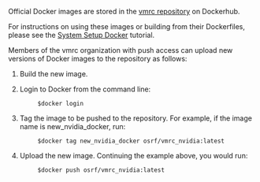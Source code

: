 Official Docker images are stored in the [vmrc repository](https://hub.docker.com/u/vmrc/dashboard/) on Dockerhub.

For instructions on using these images or building from their Dockerfiles, please see the [System Setup Docker](https://bitbucket.org/osrf/vmrc/wiki/tutorials/SystemSetupDocker) tutorial.

Members of the vmrc organization with push access can upload new versions of Docker images to the repository as follows:

1. Build the new image.

1. Login to Docker from the command line:

            $docker login

1. Tag the image to be pushed to the repository. For example, if the image name is new_nvidia_docker, run:

            $docker tag new_nvidia_docker osrf/vmrc_nvidia:latest

1. Upload the new image. Continuing the example above, you would run:

            $docker push osrf/vmrc_nvidia:latest